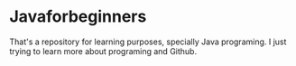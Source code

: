 # Javaforbeginners
That's a repository for learning purposes, specially Java programing. I just trying to learn more about programing and Github. 
